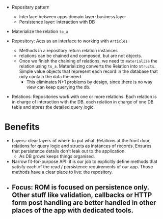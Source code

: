 - Repositary pattern
  - Interface between apps domain layer: business layer
  - Persistence layer: interaction with DB
  
  
- Materialize the relation  `to_a`


- Repository: Acts as an interface to working with `Articles` 
  - Methods in a repository return relation instances
  - relations can be chained and composed, but are not objects.
  - Once we finish the chaining of relations, we need to `materialize` the relation using `to_a`.  Materializing
  converts the Relation into `Structs`. Simple value objects that represent each record in the database that only contain
  the data the need.
    - This eliminates N+1 problems by design, since there is no way view can keep querying the db.
- Relations: Repositories work with one or more relations. Each relation is in charge of interaction with the DB.
each relation in charge of one DB table and stores the detailed query logic.

# Benefits
- Layers: clear layers of where tu put what. Relations at the front door, relations for query logic and structs
as instances of records.  Ensures that persistence details don't leak out to the application.
  - As DB grows keeps things organised.
- Narrow fit-for-purpose API: it is our job to explicitly define methods that satisfy each of the read / persistence
requirements of our app. Those methods have a clear place to live: the repository.
- Focus: ROM is focused on persistence only.  Other stuff like validation, callbacks or HTTP form post handling
are better handled in other places of the app with dedicated tools.
  - 
